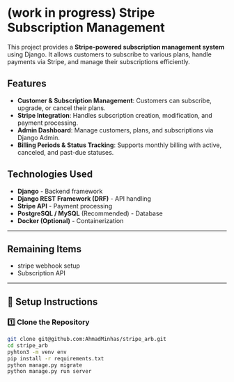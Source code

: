 # (work in progress) Stripe Subscription Management

This project provides a **Stripe-powered subscription management system** using Django. It allows customers to subscribe to various plans, handle payments via Stripe, and manage their subscriptions efficiently.

## Features

- **Customer & Subscription Management**: Customers can subscribe, upgrade, or cancel their plans.
- **Stripe Integration**: Handles subscription creation, modification, and payment processing.
- **Admin Dashboard**: Manage customers, plans, and subscriptions via Django Admin.
- **Billing Periods & Status Tracking**: Supports monthly billing with active, canceled, and past-due statuses.

## Technologies Used

- **Django** - Backend framework
- **Django REST Framework (DRF)** - API handling
- **Stripe API** - Payment processing
- **PostgreSQL / MySQL** (Recommended) - Database
- **Docker (Optional)** - Containerization

---

## Remaining Items

- stripe webhook setup
- Subscription API

---

## 🚀 Setup Instructions

### 1️⃣ Clone the Repository
```bash
git clone git@github.com:AhmadMinhas/stripe_arb.git
cd stripe_arb
pyhton3 -m venv env
pip install -r requirements.txt
python manage.py migrate
python manage.py run server